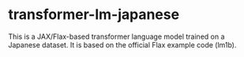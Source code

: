 # transformer-lm-japanese
This is a JAX/Flax-based transformer language model trained on a Japanese dataset. It is based on the official Flax example code (lm1b).
